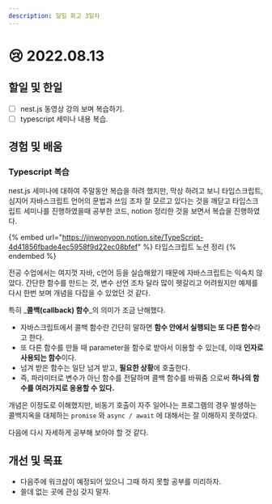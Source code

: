 ```yaml
---
description: 일일 회고 3일차
---
```


# 😢 2022.08.13

## 할일 및 한일

* [ ] nest.js 동영상 강의 보며 복습하기.
* [ ] typescript 세미나 내용 복습.

## 경험 및 배움

### Typescript 복습

nest.js 세미나에 대하여 주말동안 복습을 하려 했지만, 막상 하려고 보니 타입스크립트, 심지어 자바스크립트 언어의 문법과 쓰임 조차 잘 모르고 있다는 것을 깨닫고 타입스크립트 세미나를 진행하였을때 공부한 코드, notion 정리한 것을 보면서 복습을 진행하였다.

{% embed url="https://jinwonyoon.notion.site/TypeScript-4d41856fbade4ec5958f9d22ec08bfef" %}
타입스크립트 노션 정리
{% endembed %}

전공 수업에서는 여지껏 자바, c언어 등을 실습해왔기 때문에 자바스크립트는 익숙치 않았다. 간단한 함수를 만드는 것, 변수 선언 조차 달라 많이 헷갈리고 어려웠지만 예제를 다시 한번 보며 개념을 다잡을 수 있었던 것 같다.&#x20;

특히 _**콜백(callback) 함수**_의 의미가 조금 난해했다.

* 자바스크립트에서 콜백 함수란 간단히 말하면 **함수 안에서 실행되는 또 다른 함수**라고 한다.
* 또 다른 함수를 만들 때 parameter을 함수로 받아서 이용할 수 있는데, 이때 **인자로 사용되는 함수**이다.
* 넘겨 받은 함수는 일단 넘겨 받고, **필요한 상황**에 호출한다.
* 즉, 파라미터로 변수가 아닌 함수를 전달하며 콜백 함수를 바꿔줌 으로써 **하나의 함수를 여러가지로 응용할 수 있다.**

개념은 이정도로 이해했지만, 비동기 호출이 자주 일어나는 프로그램의 경우 발생하는 콜백지옥을 대체하는 `promise` 와 `async / await` 에 대해서는 잘 이해하지 못하였다.

다음에 다시 자세하게 공부해 보아야 할 것 같다.

## 개선 및 목표

* 다음주에 워크샵이 예정되어 있으니 그때 하지 못할 공부를 미리하자.
* 쓸데 없는 곳에 관심 갖지 말자.
